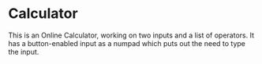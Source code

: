 # Calculator
This is an Online Calculator, working on two inputs and a list of operators. It has a button-enabled input as a numpad which puts out the need to type the input.
